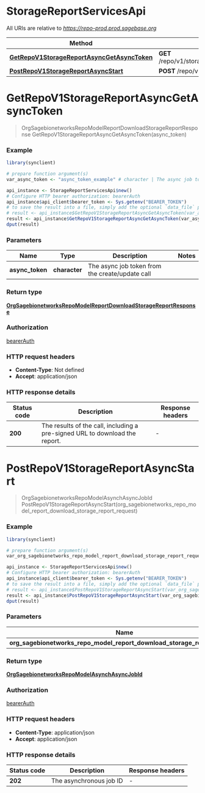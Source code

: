 # StorageReportServicesApi

All URIs are relative to *https://repo-prod.prod.sagebase.org*

Method | HTTP request | Description
------------- | ------------- | -------------
[**GetRepoV1StorageReportAsyncGetAsyncToken**](StorageReportServicesApi.md#GetRepoV1StorageReportAsyncGetAsyncToken) | **GET** /repo/v1/storageReport/async/get/{asyncToken} | 
[**PostRepoV1StorageReportAsyncStart**](StorageReportServicesApi.md#PostRepoV1StorageReportAsyncStart) | **POST** /repo/v1/storageReport/async/start | 


# **GetRepoV1StorageReportAsyncGetAsyncToken**
> OrgSagebionetworksRepoModelReportDownloadStorageReportResponse GetRepoV1StorageReportAsyncGetAsyncToken(async_token)



### Example
```R
library(synclient)

# prepare function argument(s)
var_async_token <- "async_token_example" # character | The async job token from the create/update call

api_instance <- StorageReportServicesApi$new()
# Configure HTTP bearer authorization: bearerAuth
api_instance$api_client$bearer_token <- Sys.getenv("BEARER_TOKEN")
# to save the result into a file, simply add the optional `data_file` parameter, e.g.
# result <- api_instance$GetRepoV1StorageReportAsyncGetAsyncToken(var_async_tokendata_file = "result.txt")
result <- api_instance$GetRepoV1StorageReportAsyncGetAsyncToken(var_async_token)
dput(result)
```

### Parameters

Name | Type | Description  | Notes
------------- | ------------- | ------------- | -------------
 **async_token** | **character**| The async job token from the create/update call | 

### Return type

[**OrgSagebionetworksRepoModelReportDownloadStorageReportResponse**](org.sagebionetworks.repo.model.report.DownloadStorageReportResponse.md)

### Authorization

[bearerAuth](../README.md#bearerAuth)

### HTTP request headers

 - **Content-Type**: Not defined
 - **Accept**: application/json

### HTTP response details
| Status code | Description | Response headers |
|-------------|-------------|------------------|
| **200** | The results of the call, including a pre-signed URL to download the report. |  -  |

# **PostRepoV1StorageReportAsyncStart**
> OrgSagebionetworksRepoModelAsynchAsyncJobId PostRepoV1StorageReportAsyncStart(org_sagebionetworks_repo_model_report_download_storage_report_request)



### Example
```R
library(synclient)

# prepare function argument(s)
var_org_sagebionetworks_repo_model_report_download_storage_report_request <- org.sagebionetworks.repo.model.report.DownloadStorageReportRequest$new("concreteType_example", "reportType_example") # OrgSagebionetworksRepoModelReportDownloadStorageReportRequest | 

api_instance <- StorageReportServicesApi$new()
# Configure HTTP bearer authorization: bearerAuth
api_instance$api_client$bearer_token <- Sys.getenv("BEARER_TOKEN")
# to save the result into a file, simply add the optional `data_file` parameter, e.g.
# result <- api_instance$PostRepoV1StorageReportAsyncStart(var_org_sagebionetworks_repo_model_report_download_storage_report_requestdata_file = "result.txt")
result <- api_instance$PostRepoV1StorageReportAsyncStart(var_org_sagebionetworks_repo_model_report_download_storage_report_request)
dput(result)
```

### Parameters

Name | Type | Description  | Notes
------------- | ------------- | ------------- | -------------
 **org_sagebionetworks_repo_model_report_download_storage_report_request** | [**OrgSagebionetworksRepoModelReportDownloadStorageReportRequest**](OrgSagebionetworksRepoModelReportDownloadStorageReportRequest.md)|  | 

### Return type

[**OrgSagebionetworksRepoModelAsynchAsyncJobId**](org.sagebionetworks.repo.model.asynch.AsyncJobId.md)

### Authorization

[bearerAuth](../README.md#bearerAuth)

### HTTP request headers

 - **Content-Type**: application/json
 - **Accept**: application/json

### HTTP response details
| Status code | Description | Response headers |
|-------------|-------------|------------------|
| **202** | The asynchronous job ID |  -  |

